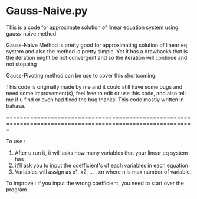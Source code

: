 # Gauss-Naive.py
This is a code for approximate solution of linear equation system using gauss-naive method

Gauss-Naive Method is pretty good for approximating solution of linear eq system and also the method is pretty simple.
Yet it has a drawbacks that is the iteration might be not convergent and so the iteration will continue and not stopping

Gauss-Pivoting method can be use to cover this shortcoming.

This code is originally made by me and it could still have some bugs and need some improvement(s), feel free to edit or use this code, and also tell me if u find or even had fixed the bug thanks!
This code mostly written in bahasa.

=============================================================================================================

To use : 
1. After u run it, it will asks how many variables that your linear eq system has
2. it'll ask you to input the coefficient's of each variables in each equation
3. Variables will assign as x1, x2, ... , xn where n is max number of variable.

To improve :
if you input the wrong coefficient, you need to start over the program

